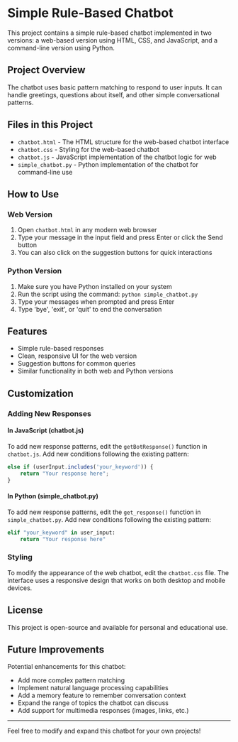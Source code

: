 # Simple Rule-Based Chatbot

This project contains a simple rule-based chatbot implemented in two versions: a web-based version using HTML, CSS, and JavaScript, and a command-line version using Python.

## Project Overview

The chatbot uses basic pattern matching to respond to user inputs. It can handle greetings, questions about itself, and other simple conversational patterns.

## Files in this Project

- `chatbot.html` - The HTML structure for the web-based chatbot interface
- `chatbot.css` - Styling for the web-based chatbot
- `chatbot.js` - JavaScript implementation of the chatbot logic for web
- `simple_chatbot.py` - Python implementation of the chatbot for command-line use

## How to Use

### Web Version

1. Open `chatbot.html` in any modern web browser
2. Type your message in the input field and press Enter or click the Send button
3. You can also click on the suggestion buttons for quick interactions

### Python Version

1. Make sure you have Python installed on your system
2. Run the script using the command: `python simple_chatbot.py`
3. Type your messages when prompted and press Enter
4. Type 'bye', 'exit', or 'quit' to end the conversation

## Features

- Simple rule-based responses
- Clean, responsive UI for the web version
- Suggestion buttons for common queries
- Similar functionality in both web and Python versions

## Customization

### Adding New Responses

#### In JavaScript (chatbot.js)

To add new response patterns, edit the `getBotResponse()` function in `chatbot.js`. Add new conditions following the existing pattern:

```javascript
else if (userInput.includes('your_keyword')) {
    return "Your response here";
}
```

#### In Python (simple_chatbot.py)

To add new response patterns, edit the `get_response()` function in `simple_chatbot.py`. Add new conditions following the existing pattern:

```python
elif "your_keyword" in user_input:
    return "Your response here"
```

### Styling

To modify the appearance of the web chatbot, edit the `chatbot.css` file. The interface uses a responsive design that works on both desktop and mobile devices.

## License

This project is open-source and available for personal and educational use.

## Future Improvements

Potential enhancements for this chatbot:

- Add more complex pattern matching
- Implement natural language processing capabilities
- Add a memory feature to remember conversation context
- Expand the range of topics the chatbot can discuss
- Add support for multimedia responses (images, links, etc.)

---

Feel free to modify and expand this chatbot for your own projects!